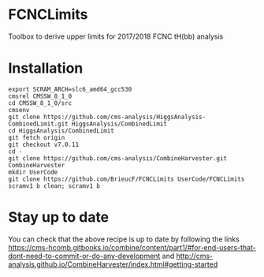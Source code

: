 # FCNCLimits
Toolbox to derive upper limits for 2017/2018 FCNC tH(bb) analysis
# Installation
```
export SCRAM_ARCH=slc6_amd64_gcc530
cmsrel CMSSW_8_1_0
cd CMSSW_8_1_0/src 
cmsenv
git clone https://github.com/cms-analysis/HiggsAnalysis-CombinedLimit.git HiggsAnalysis/CombinedLimit
cd HiggsAnalysis/CombinedLimit
git fetch origin
git checkout v7.0.11
cd -
git clone https://github.com/cms-analysis/CombineHarvester.git CombineHarvester
mkdir UserCode
git clone https://github.com/BrieucF/FCNCLimits UserCode/FCNCLimits
scramv1 b clean; scramv1 b
```
# Stay up to date
You can check that the above recipe is up to date by following the links
https://cms-hcomb.gitbooks.io/combine/content/part1/#for-end-users-that-dont-need-to-commit-or-do-any-development
and
http://cms-analysis.github.io/CombineHarvester/index.html#getting-started
